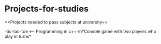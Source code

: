 # Projects-for-studies
==Projects needed to pass subjects at university==

-tic-tac-toe <-- Programming in c++ 
\n\*Console game with two players who play in turns\*
